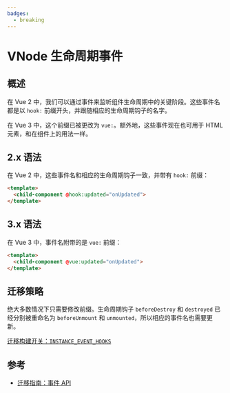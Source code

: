 ```yaml
---
badges:
  - breaking
---
```


# VNode 生命周期事件 <MigrationBadges :badges="$frontmatter.badges" />

## 概述

在 Vue 2 中，我们可以通过事件来监听组件生命周期中的关键阶段。这些事件名都是以 `hook:` 前缀开头，并跟随相应的生命周期钩子的名字。

在 Vue 3 中，这个前缀已被更改为 `vue:`。额外地，这些事件现在也可用于 HTML 元素，和在组件上的用法一样。

## 2.x 语法

在 Vue 2 中，这些事件名和相应的生命周期钩子一致，并带有 `hook:` 前缀：

```html
<template>
  <child-component @hook:updated="onUpdated">
</template>
```

## 3.x 语法

在 Vue 3 中，事件名附带的是 `vue:` 前缀：

```html
<template>
  <child-component @vue:updated="onUpdated">
</template>
```

## 迁移策略

绝大多数情况下只需要修改前缀。生命周期钩子 `beforeDestroy` 和 `destroyed` 已经分别被重命名为 `beforeUnmount` 和 `unmounted`，所以相应的事件名也需要更新。

[迁移构建开关：`INSTANCE_EVENT_HOOKS`](../migration-build.html#兼容性配置)

## 参考

- [迁移指南：事件 API](./events-api.html)
